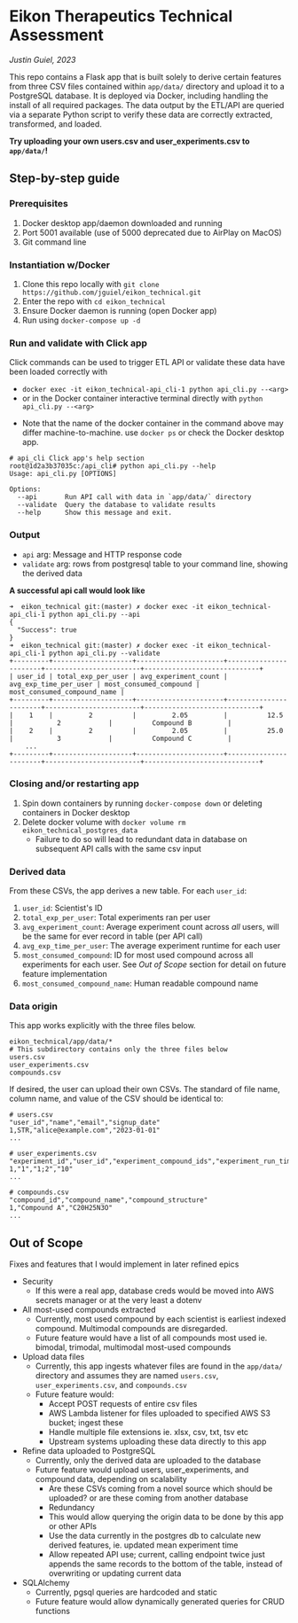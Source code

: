 # Eikon Therapeutics Technical Assessment
*Justin Guiel, 2023*

This repo contains a Flask app that is built solely to derive certain features from three CSV files contained within `app/data/` directory and upload it to a PostgreSQL database. It is deployed via Docker, including handling the install of all required packages. The data output by the ETL/API are queried via a separate Python script to verify these data are correctly extracted, transformed, and loaded.

**Try uploading your own users.csv and user_experiments.csv to `app/data/`!**

## Step-by-step guide

### Prerequisites
1. Docker desktop app/daemon downloaded and running
2. Port 5001 available (use of 5000 deprecated due to AirPlay on MacOS)
3. Git command line

### Instantiation w/Docker
1. Clone this repo locally with `git clone https://github.com/jguiel/eikon_technical.git`
2. Enter the repo with `cd eikon_technical`
3. Ensure Docker daemon is running (open Docker app)
4. Run using `docker-compose up -d`

### Run and validate with Click app

Click commands can be used to trigger ETL API or validate these data have been loaded correctly with 
  - `docker exec -it eikon_technical-api_cli-1 python api_cli.py --<arg>`
  - or in the Docker container interactive terminal directly with `python api_cli.py --<arg>`
* Note that the name of the docker container in the command above may differ machine-to-machine. use `docker ps` or check the Docker desktop app.
```
# api_cli Click app's help section
root@1d2a3b37035c:/api_cli# python api_cli.py --help
Usage: api_cli.py [OPTIONS]

Options:
  --api       Run API call with data in `app/data/` directory
  --validate  Query the database to validate results
  --help      Show this message and exit.
```

### Output
- `api` arg: Message and HTTP response code
- `validate` arg: rows from postgresql table to your command line, showing the derived data

**A successful api call would look like**
```
➜  eikon_technical git:(master) ✗ docker exec -it eikon_technical-api_cli-1 python api_cli.py --api
{
  "Success": true
}
➜  eikon_technical git:(master) ✗ docker exec -it eikon_technical-api_cli-1 python api_cli.py --validate
+---------+--------------------+----------------------+-----------------------+------------------------+-----------------------------+
| user_id | total_exp_per_user | avg_experiment_count | avg_exp_time_per_user | most_consumed_compound | most_consumed_compound_name |
+---------+--------------------+----------------------+-----------------------+------------------------+-----------------------------+
|    1    |         2          |         2.05         |          12.5         |           2            |          Compound B         |
|    2    |         2          |         2.05         |          25.0         |           3            |          Compound C         |
    ...
+---------+--------------------+----------------------+-----------------------+------------------------+-----------------------------+
```

### Closing and/or restarting app
1. Spin down containers by running `docker-compose down` or deleting containers in Docker desktop
2. Delete docker volume with `docker volume rm eikon_technical_postgres_data`
    - Failure to do so will lead to redundant data in database on subsequent API calls with the same csv input

### Derived data
From these CSVs, the app derives a new table. For each `user_id`:
1. `user_id`: Scientist's ID
2. `total_exp_per_user`: Total experiments ran per user
3. `avg_experiment_count`: Average experiment count across *all* users, will be the same for ever record in table (per API call)
4. `avg_exp_time_per_user`: The average experiment runtime for each user
5. `most_consumed_compound`: ID for most used compound across all experiments for each user. See *Out of Scope* section for detail on future feature implementation
6. `most_consumed_compound_name`: Human readable compound name

### Data origin
This app works explicitly with the three files below.
```
eikon_technical/app/data/* 
# This subdirectory contains only the three files below
users.csv
user_experiments.csv
compounds.csv
```
If desired, the user can upload their own CSVs. The standard of file name, column name, and value of the CSV should be identical to:
```
# users.csv
"user_id","name","email","signup_date"
1,STR,"alice@example.com","2023-01-01"
...

# user_experiments.csv
"experiment_id","user_id","experiment_compound_ids","experiment_run_time"
1,"1","1;2","10"
...

# compounds.csv
"compound_id","compound_name","compound_structure"
1,"Compound A","C20H25N3O"
...
```

## Out of Scope 
Fixes and features that I would implement in later refined epics
- Security
    - If this were a real app, database creds would be moved into AWS secrets manager or at the very least a dotenv
- All most-used compounds extracted
    - Currently, most used compound by each scientist is earliest indexed compound. Multimodal compounds are disregarded.
    - Future feature would have a list of all compounds most used ie. bimodal, trimodal, multimodal most-used compounds
- Upload data files
    - Currently, this app ingests whatever files are found in the `app/data/` directory and assumes they are named `users.csv`, `user_experiments.csv`, and `compounds.csv`
    - Future feature would:
        - Accept POST requests of entire csv files
        - AWS Lambda listener for files uploaded to specified AWS S3 bucket; ingest these
        - Handle multiple file extensions ie. xlsx, csv, txt, tsv etc
        - Upstream systems uploading these data directly to this app
- Refine data uploaded to PostgreSQL
    - Currently, only the derived data are uploaded to the database
    - Future feature would upload users, user_experiments, and compound data, depending on scalability
        - Are these CSVs coming from a novel source which should be uploaded? or are these coming from another database
        - Redundancy
        - This would allow querying the origin data to be done by this app or other APIs
        - Use the data currently in the postgres db to calculate new derived features, ie. updated mean experiment time
        - Allow repeated API use; current, calling endpoint twice just appends the same records to the bottom of the table, instead of overwriting or updating current data
- SQLAlchemy
    - Currently, pgsql queries are hardcoded and static
    - Future feature would allow dynamically generated queries for CRUD functions
